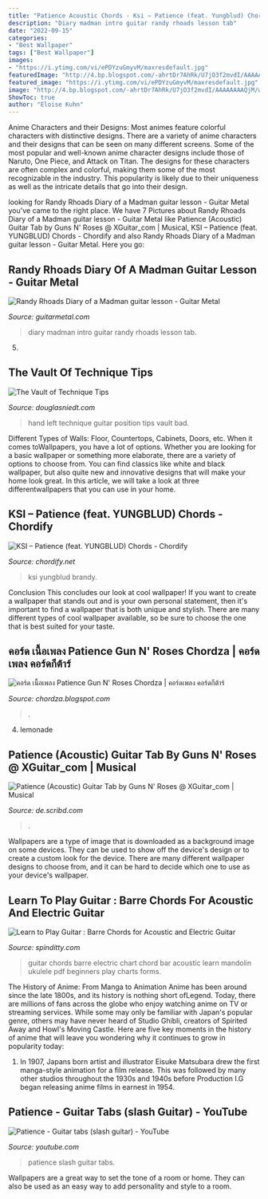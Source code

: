 ```yaml
---
title: "Patience Acoustic Chords - Ksi – Patience (feat. Yungblud) Chords"
description: "Diary madman intro guitar randy rhoads lesson tab"
date: "2022-09-15"
categories:
- "Best Wallpaper"
tags: ["Best Wallpaper"]
images:
- "https://i.ytimg.com/vi/ePDYzuGmyvM/maxresdefault.jpg"
featuredImage: "http://4.bp.blogspot.com/-ahrtDr7AhRk/U7jO3f2mvdI/AAAAAAAAQjM/wEb3-aa7vaE/s1600/Patience-Gun-N&#039;-Roses.jpg"
featured_image: "https://i.ytimg.com/vi/ePDYzuGmyvM/maxresdefault.jpg"
image: "http://4.bp.blogspot.com/-ahrtDr7AhRk/U7jO3f2mvdI/AAAAAAAAQjM/wEb3-aa7vaE/s1600/Patience-Gun-N&#039;-Roses.jpg"
ShowToc: true
author: "Eloise Kuhn"
---
```



Anime Characters and their Designs: Most animes feature colorful characters with distinctive designs.
There are a variety of anime characters and their designs that can be seen on many different screens. Some of the most popular and well-known anime character designs include those of Naruto, One Piece, and Attack on Titan. The designs for these characters are often complex and colorful, making them some of the most recognizable in the industry. This popularity is likely due to their uniqueness as well as the intricate details that go into their design.

	

		
looking for Randy Rhoads Diary of a Madman guitar lesson - Guitar Metal you've came to the right place. We have 7 Pictures about Randy Rhoads Diary of a Madman guitar lesson - Guitar Metal like Patience (Acoustic) Guitar Tab by Guns N&#039; Roses @ XGuitar_com | Musical, KSI – Patience (feat. YUNGBLUD) Chords - Chordify and also Randy Rhoads Diary of a Madman guitar lesson - Guitar Metal. Here you go:
		
    
## Randy Rhoads Diary Of A Madman Guitar Lesson - Guitar Metal

<img loading=lazy src="http://www.guitarmetal.com/wp-content/uploads/tab/diary.gif" onerror="this.onerror=null;this.src='https://tse4.mm.bing.net/th?id=OIP.TfrtGpGXDr5VTivRxrcUtgAAAA&amp;pid=15.1';" alt="Randy Rhoads Diary of a Madman guitar lesson - Guitar Metal">

_Source: guitarmetal.com_

>diary madman intro guitar randy rhoads lesson tab. 

	

5.

    
## The Vault Of Technique Tips

<img loading=lazy src="http://douglasniedt.com/images/BadLeftHandHandposition.jpg" onerror="this.onerror=null;this.src='https://tse2.mm.bing.net/th?id=OIP.v95BqyU7Dvut8EkYwqHiNgHaJe&amp;pid=15.1';" alt="The Vault of Technique Tips">

_Source: douglasniedt.com_

>hand left technique guitar position tips vault bad. 

	

Different Types of Walls: Floor, Countertops, Cabinets, Doors, etc.
When it comes toWallpapers, you have a lot of options. Whether you are looking for a basic wallpaper or something more elaborate, there are a variety of options to choose from. You can find classics like white and black wallpaper, but also quite new and innovative designs that will make your home look great. In this article, we will take a look at three differentwallpapers that you can use in your home.

    
## KSI – Patience (feat. YUNGBLUD) Chords - Chordify

<img loading=lazy src="https://i.ytimg.com/vi/ePDYzuGmyvM/maxresdefault.jpg" onerror="this.onerror=null;this.src='https://tse2.mm.bing.net/th?id=OIP.S7ffamtPlUFGVw9cFrAnLgHaEK&amp;pid=15.1';" alt="KSI – Patience (feat. YUNGBLUD) Chords - Chordify">

_Source: chordify.net_

>ksi yungblud brandy. 

	

Conclusion
This concludes our look at cool wallpaper! If you want to create a wallpaper that stands out and is your own personal statement, then it's important to find a wallpaper that is both unique and stylish. There are many different types of cool wallpaper available, so be sure to choose the one that is best suited for your taste.

    
## คอร์ด เนื้อเพลง Patience Gun N&#039; Roses Chordza | คอร์ดเพลง คอร์ดกีต้าร์

<img loading=lazy src="http://4.bp.blogspot.com/-ahrtDr7AhRk/U7jO3f2mvdI/AAAAAAAAQjM/wEb3-aa7vaE/s1600/Patience-Gun-N&#039;-Roses.jpg" onerror="this.onerror=null;this.src='https://tse4.mm.bing.net/th?id=OIP.Z1jLX4w14Hu0h2CpPKdp4QHaMm&amp;pid=15.1';" alt="คอร์ด เนื้อเพลง Patience Gun N&#039; Roses Chordza | คอร์ดเพลง คอร์ดกีต้าร์">

_Source: chordza.blogspot.com_

>. 

	

4. lemonade 

    
## Patience (Acoustic) Guitar Tab By Guns N&#039; Roses @ XGuitar_com | Musical

<img loading=lazy src="https://imgv2-1-f.scribdassets.com/img/document/388269140/original/1228e851fe/1608548062?v=1" onerror="this.onerror=null;this.src='https://tse2.mm.bing.net/th?id=OIP.pWG1EXVnoSoVLOG3WvtaOAHaJ4&amp;pid=15.1';" alt="Patience (Acoustic) Guitar Tab by Guns N&#039; Roses @ XGuitar_com | Musical">

_Source: de.scribd.com_

>. 

	

Wallpapers are a type of image that is downloaded as a background image on some devices. They can be used to show off the device's design or to create a custom look for the device. There are many different wallpaper designs to choose from, and it can be hard to decide which one to use as your device's wallpaper.

    
## Learn To Play Guitar : Barre Chords For Acoustic And Electric Guitar

<img loading=lazy src="https://images.saymedia-content.com/.image/t_share/MTczOTY0OTA2NjQ1Njk0MzMx/learn-guitar-barre-chords-for-acoustic-and-electric-guitar.jpg" onerror="this.onerror=null;this.src='https://tse3.mm.bing.net/th?id=OIP.-BKW24hsFM6qwe-msmJL-QAAAA&amp;pid=15.1';" alt="Learn to Play Guitar : Barre Chords for Acoustic and Electric Guitar">

_Source: spinditty.com_

>guitar chords barre electric chart chord bar acoustic learn mandolin ukulele pdf beginners play charts forms. 

	

The History of Anime: From Manga to Animation
Anime has been around since the late 1800s, and its history is nothing short ofLegend. Today, there are millions of fans across the globe who enjoy watching anime on TV or streaming services. While some may only be familiar with Japan's popular genre, others may have never heard of Studio Ghibli, creators of Spirited Away and Howl's Moving Castle. Here are five key moments in the history of anime that will leave you wondering why it continues to grow in popularity today:
1) In 1907, Japans born artist and illustrator Eisuke Matsubara drew the first manga-style animation for a film release. This was followed by many other studios throughout the 1930s and 1940s before Production I.G began releasing anime films in earnest in 1954.

    
## Patience - Guitar Tabs (slash Guitar) - YouTube

<img loading=lazy src="http://i.ytimg.com/vi/l-TzoaOWAUQ/hqdefault.jpg" onerror="this.onerror=null;this.src='https://tse1.mm.bing.net/th?id=OIP._ls0jBQ5msKuvIF5HVCyiQHaFj&amp;pid=15.1';" alt="Patience - Guitar tabs (slash guitar) - YouTube">

_Source: youtube.com_

>patience slash guitar tabs. 

	

Wallpapers are a great way to set the tone of a room or home. They can also be used as an easy way to add personality and style to a room.

